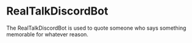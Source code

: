 # RealTalkDiscordBot

The RealTalkDiscordBot is used to quote someone who says something memorable for
whatever reason.
